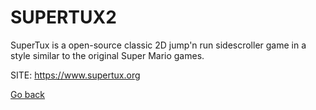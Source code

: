 # SUPERTUX2

 SuperTux is a open-source classic 2D jump'n run sidescroller
 game in a style similar to the original Super Mario games.
 
 SITE: https://www.supertux.org

 [Go back](https://portable-linux-apps.github.io/apps.html)
